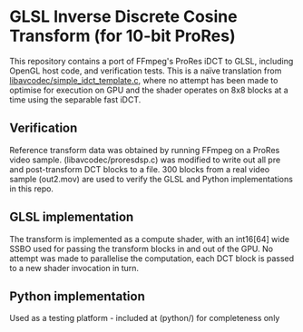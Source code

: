 # GLSL Inverse Discrete Cosine Transform (for 10-bit ProRes)

This repository contains a port of FFmpeg's ProRes iDCT to GLSL, including OpenGL host code, and verification tests. This is a naïve translation from [libavcodec/simple_idct_template.c](libavcodec/simple_idct_template.c), where no attempt has been made to optimise for execution on GPU and the shader operates on 8x8 blocks at a time using the separable fast iDCT.

## Verification

Reference transform data was obtained by running FFmpeg on a ProRes video sample. (libavcodec/proresdsp.c) was modified to write out all pre and post-transform DCT blocks to a file. 300 blocks from a real video sample (out2.mov) are used to verify the GLSL and Python implementations in this repo.

## GLSL implementation

The transform is implemented as a compute shader, with an int16[64] wide SSBO used for passing the transform blocks in and out of the GPU. No attempt was made to parallelise the computation, each DCT block is passed to a new shader invocation in turn. 


## Python implementation
Used as a testing platform - included at (python/) for completeness only 




